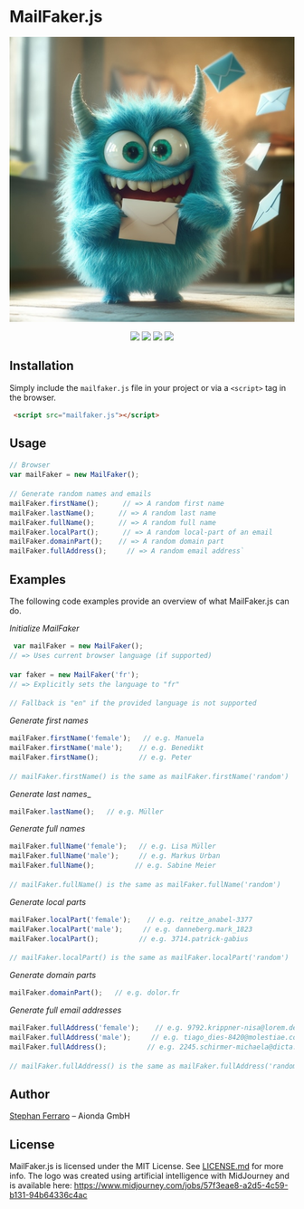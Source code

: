 # MailFaker.js
<p align="center">
  <img src="logo.jpg">
</p>

<p align="center">
  <img src="https://img.shields.io/badge/License-MIT-orange">
  <img src="https://img.shields.io/badge/Platform-JavaScript%20(es5)-orange">
  <img src="https://img.shields.io/badge/Node.js-Any-orange">
  <img src="https://img.shields.io/badge/No%20Dependencies-orange">
</p>

## Installation
Simply include the `mailfaker.js` file in your project or via a `<script>` tag in the browser.

```html
 <script src="mailfaker.js"></script>
```

## Usage

```javascript
// Browser
var mailFaker = new MailFaker();

// Generate random names and emails
mailFaker.firstName();      // => A random first name
mailFaker.lastName();      // => A random last name
mailFaker.fullName();      // => A random full name
mailFaker.localPart();      // => A random local-part of an email
mailFaker.domainPart();    // => A random domain part
mailFaker.fullAddress();     // => A random email address`
```

## Examples

The following code examples provide an overview of what MailFaker.js can do.

_Initialize MailFaker_

```javascript
 var mailFaker = new MailFaker();
// => Uses current browser language (if supported)

var faker = new MailFaker('fr');
// => Explicitly sets the language to "fr"

// Fallback is "en" if the provided language is not supported
```

_Generate first names_

```javascript
mailFaker.firstName('female');   // e.g. Manuela
mailFaker.firstName('male');    // e.g. Benedikt
mailFaker.firstName();          // e.g. Peter

// mailFaker.firstName() is the same as mailFaker.firstName('random')
```

_Generate last names__

```javascript
mailFaker.lastName();   // e.g. Müller
```

_Generate full names_

```javascript
mailFaker.fullName('female');   // e.g. Lisa Müller
mailFaker.fullName('male');     // e.g. Markus Urban
mailFaker.fullName();          // e.g. Sabine Meier

// mailFaker.fullName() is the same as mailFaker.fullName('random')
```

_Generate local parts_

```javascript
mailFaker.localPart('female');    // e.g. reitze_anabel-3377
mailFaker.localPart('male');     // e.g. danneberg.mark_1823
mailFaker.localPart();          // e.g. 3714.patrick-gabius

// mailFaker.localPart() is the same as mailFaker.localPart('random')
```

_Generate domain parts_

```javascript
mailFaker.domainPart();   // e.g. dolor.fr
```

_Generate full email addresses_

```javascript
mailFaker.fullAddress('female');    // e.g. 9792.krippner-nisa@lorem.de
mailFaker.fullAddress('male');     // e.g. tiago_dies-8420@molestiae.com
mailFaker.fullAddress();          // e.g. 2245.schirmer-michaela@dicta.net

// mailFaker.fullAddress() is the same as mailFaker.fullAddress('random')
```
## Author

[Stephan Ferraro](https://github.com/ferraro) – Aionda GmbH

## License

MailFaker.js is licensed under the MIT License. See [LICENSE.md](LICENSE.md) for more info.
The logo was created using artificial intelligence with MidJourney and is available here: https://www.midjourney.com/jobs/57f3eae8-a2d5-4c59-b131-94b64336c4ac 
